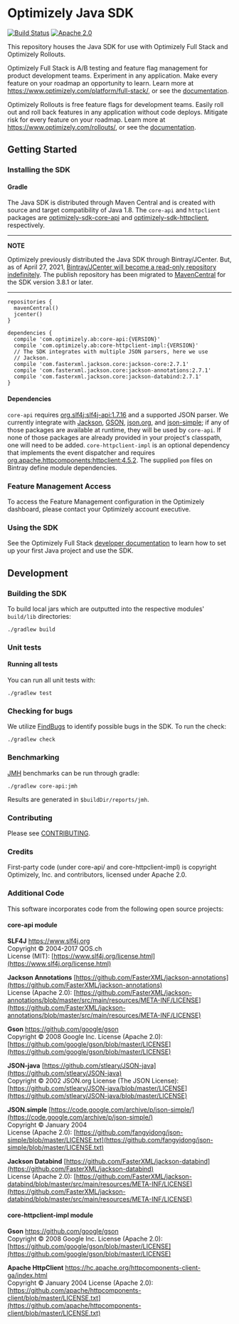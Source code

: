Optimizely Java SDK
===================
[![Build Status](https://travis-ci.org/optimizely/java-sdk.svg?branch=master)](https://travis-ci.org/optimizely/java-sdk)
[![Apache 2.0](https://img.shields.io/badge/license-APACHE%202.0-blue.svg)](http://www.apache.org/licenses/LICENSE-2.0)

This repository houses the Java SDK for use with Optimizely Full Stack and Optimizely Rollouts.

Optimizely Full Stack is A/B testing and feature flag management for product development teams. Experiment in any application. Make every feature on your roadmap an opportunity to learn. Learn more at https://www.optimizely.com/platform/full-stack/, or see the [documentation](https://docs.developers.optimizely.com/experimentation/v3.1.0-full-stack/docs).

Optimizely Rollouts is free feature flags for development teams. Easily roll out and roll back features in any application without code deploys. Mitigate risk for every feature on your roadmap. Learn more at https://www.optimizely.com/rollouts/, or see the [documentation](https://docs.developers.optimizely.com/experimentation/v3.1.0-full-stack/docs/introduction-to-rollouts).


## Getting Started

### Installing the SDK

#### Gradle

The Java SDK is distributed through Maven Central and is created with source and target compatibility of Java 1.8. The `core-api` and `httpclient` packages are [optimizely-sdk-core-api](https://mvnrepository.com/artifact/com.optimizely.ab/core-api) and [optimizely-sdk-httpclient](https://mvnrepository.com/artifact/com.optimizely.ab/core-httpclient-impl), respectively. 

---
**NOTE**

Optimizely previously distributed the Java SDK through Bintray/JCenter. But, as of April 27, 2021, [Bintray/JCenter will become a read-only repository indefinitely](https://jfrog.com/blog/into-the-sunset-bintray-jcenter-gocenter-and-chartcenter/). The publish repository has been migrated to [MavenCentral](https://mvnrepository.com/artifact/com.optimizely.ab) for the SDK version 3.8.1 or later.

---


```
repositories {
  mavenCentral()
  jcenter()
}

dependencies {
  compile 'com.optimizely.ab:core-api:{VERSION}'
  compile 'com.optimizely.ab:core-httpclient-impl:{VERSION}'
  // The SDK integrates with multiple JSON parsers, here we use
  // Jackson.
  compile 'com.fasterxml.jackson.core:jackson-core:2.7.1'
  compile 'com.fasterxml.jackson.core:jackson-annotations:2.7.1'
  compile 'com.fasterxml.jackson.core:jackson-databind:2.7.1'
}
```  

#### Dependencies

`core-api` requires [org.slf4j:slf4j-api:1.7.16](https://mvnrepository.com/artifact/org.slf4j/slf4j-api/1.7.16) and a supported JSON parser. 
We currently integrate with [Jackson](https://github.com/FasterXML/jackson), [GSON](https://github.com/google/gson), [json.org](http://www.json.org),
and [json-simple](https://code.google.com/archive/p/json-simple); if any of those packages are available at runtime, they will be used by `core-api`.
If none of those packages are already provided in your project's classpath, one will need to be added. `core-httpclient-impl` is an optional 
dependency that implements the event dispatcher and requires [org.apache.httpcomponents:httpclient:4.5.2](https://mvnrepository.com/artifact/org.apache.httpcomponents/httpclient/4.5.2).
The supplied `pom` files on Bintray define module dependencies.

### Feature Management Access
To access the Feature Management configuration in the Optimizely dashboard, please contact your Optimizely account executive.

### Using the SDK

See the Optimizely Full Stack [developer documentation](https://docs.developers.optimizely.com/experimentation/v3.1.0-full-stack/docs/java-sdk) to learn how to set
up your first Java project and use the SDK.

## Development

### Building the SDK

To build local jars which are outputted into the respective modules' `build/lib` directories:

```
./gradlew build
```

### Unit tests

#### Running all tests

You can run all unit tests with:

```
./gradlew test
```

### Checking for bugs

We utilize [FindBugs](http://findbugs.sourceforge.net/) to identify possible bugs in the SDK. To run the check:

```
./gradlew check
```

### Benchmarking

[JMH](http://openjdk.java.net/projects/code-tools/jmh/) benchmarks can be run through gradle:

```
./gradlew core-api:jmh
```

Results are generated in `$buildDir/reports/jmh`.

### Contributing

Please see [CONTRIBUTING](CONTRIBUTING.md).

### Credits

First-party code (under core-api/ and core-httpclient-impl) is copyright Optimizely, Inc. and contributors, licensed under Apache 2.0.

### Additional Code

This software incorporates code from the following open source projects:

#### core-api module

**SLF4J** [https://www.slf4j.org ](https://www.slf4j.org)  
Copyright &copy; 2004-2017 QOS.ch  
License (MIT): [https://www.slf4j.org/license.html](https://www.slf4j.org/license.html)

**Jackson Annotations** [https://github.com/FasterXML/jackson-annotations](https://github.com/FasterXML/jackson-annotations)  
License (Apache 2.0): [https://github.com/FasterXML/jackson-annotations/blob/master/src/main/resources/META-INF/LICENSE](https://github.com/FasterXML/jackson-annotations/blob/master/src/main/resources/META-INF/LICENSE)

**Gson** [https://github.com/google/gson ](https://github.com/google/gson)  
Copyright &copy; 2008 Google Inc.
License (Apache 2.0): [https://github.com/google/gson/blob/master/LICENSE](https://github.com/google/gson/blob/master/LICENSE)

**JSON-java** [https://github.com/stleary/JSON-java](https://github.com/stleary/JSON-java)  
Copyright &copy; 2002 JSON.org 
License (The JSON License): [https://github.com/stleary/JSON-java/blob/master/LICENSE](https://github.com/stleary/JSON-java/blob/master/LICENSE)

**JSON.simple** [https://code.google.com/archive/p/json-simple/](https://code.google.com/archive/p/json-simple/)  
Copyright &copy; January 2004  
License (Apache 2.0): [https://github.com/fangyidong/json-simple/blob/master/LICENSE.txt](https://github.com/fangyidong/json-simple/blob/master/LICENSE.txt)

**Jackson Databind** [https://github.com/FasterXML/jackson-databind](https://github.com/FasterXML/jackson-databind)   
License (Apache 2.0): [https://github.com/FasterXML/jackson-databind/blob/master/src/main/resources/META-INF/LICENSE](https://github.com/FasterXML/jackson-databind/blob/master/src/main/resources/META-INF/LICENSE)

#### core-httpclient-impl module

**Gson** [https://github.com/google/gson ](https://github.com/google/gson)  
Copyright &copy; 2008 Google Inc.
License (Apache 2.0): [https://github.com/google/gson/blob/master/LICENSE](https://github.com/google/gson/blob/master/LICENSE)

**Apache HttpClient** [https://hc.apache.org/httpcomponents-client-ga/index.html ](https://hc.apache.org/httpcomponents-client-ga/index.html)  
Copyright &copy; January 2004
License (Apache 2.0): [https://github.com/apache/httpcomponents-client/blob/master/LICENSE.txt](https://github.com/apache/httpcomponents-client/blob/master/LICENSE.txt)
